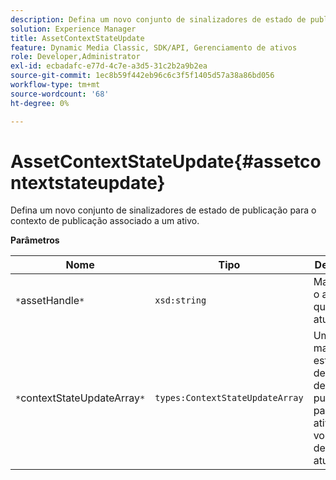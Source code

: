 ```yaml
---
description: Defina um novo conjunto de sinalizadores de estado de publicação para o contexto de publicação associado a um ativo.
solution: Experience Manager
title: AssetContextStateUpdate
feature: Dynamic Media Classic, SDK/API, Gerenciamento de ativos
role: Developer,Administrator
exl-id: ecbadafc-e77d-4c7e-a3d5-31c2b2a9b2ea
source-git-commit: 1ec8b59f442eb96c6c3f5f1405d57a38a86bd056
workflow-type: tm+mt
source-wordcount: '68'
ht-degree: 0%

---
```


# AssetContextStateUpdate{#assetcontextstateupdate}

Defina um novo conjunto de sinalizadores de estado de publicação para o contexto de publicação associado a um ativo.

**Parâmetros**

| Nome | Tipo | Descrição |
|---|---|---|
| `*`assetHandle`*` | `xsd:string` | Manipule o ativo que deseja atualizar. |
| `*`contextStateUpdateArray`*` | `types:ContextStateUpdateArray` | Uma matriz de estados de contato de publicação para o ativo que você deseja atualizar. |
